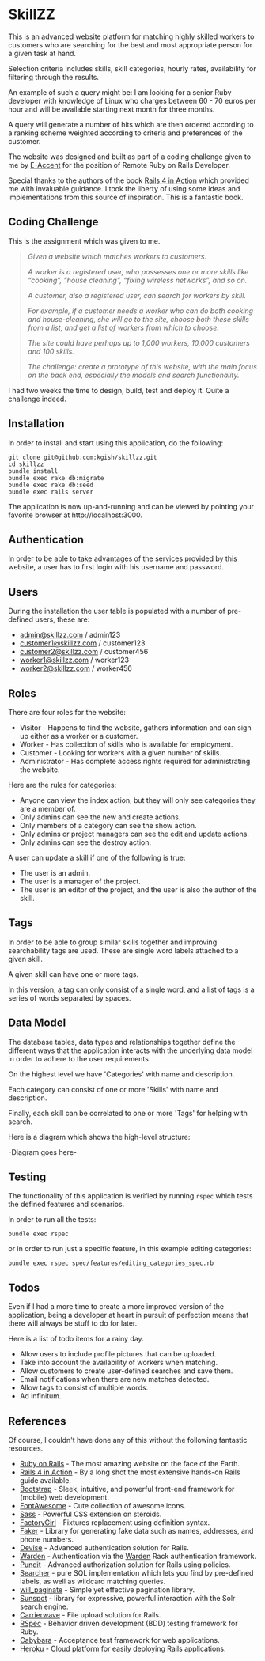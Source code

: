 # SkillZZ

This is an advanced website platform for matching highly skilled workers to customers who are searching for the best
and most appropriate person for a given task at hand.

Selection criteria includes skills, skill categories, hourly rates, availability for filtering through the results.

An example of such a query might be: I am looking for a senior Ruby developer with knowledge of Linux who charges
between 60 - 70 euros per hour and will be available starting next month for three months.

A query will generate a number of hits which are then ordered according to a ranking scheme weighted according to 
criteria and preferences of the customer.

The website was designed and built as part of a coding challenge given to me by [E-Accent](https://www.e-accent.com/) 
for the position of Remote Ruby on Rails Developer.

Special thanks to the authors of the book [Rails 4 in Action](https://www.manning.com/books/rails-4-in-action) which 
provided me with invaluable guidance. I took the liberty of using some ideas and implementations from this source
of inspiration. This is a fantastic book.

## Coding Challenge

This is the assignment which was given to me.

> *Given a website which matches workers to customers.*
> 
> *A worker is a registered user, who possesses one or more skills like “cooking”, “house cleaning”, “fixing wireless 
> networks”, and so on.*
> 
> *A customer, also a registered user, can search for workers by skill.*
> 
> *For example, if a customer needs a worker who can do both cooking and house-cleaning, she will go to the site, 
> choose both these skills from a list, and get a list of workers from which to choose.*
> 
> *The site could have perhaps up to 1,000 workers, 10,000 customers and 100 skills.*
> 
> *The challenge: create a prototype of this website, with the main focus on the back end, especially the models and 
> search functionality.*

I had two weeks the time to design, build, test and deploy it. Quite a challenge indeed.


## Installation

In order to install and start using this application, do the following:

    git clone git@github.com:kgish/skillzz.git
    cd skillzz
    bundle install
    bundle exec rake db:migrate
    bundle exec rake db:seed
    bundle exec rails server

The application is now up-and-running and can be viewed by pointing your favorite browser at http://localhost:3000.


## Authentication

In order to be able to take advantages of the services provided by this website, a user has to first login with his 
username and password.


## Users

During the installation the user table is populated with a number of pre-defined users, these are:

* admin@skillzz.com / admin123
* customer1@skillzz.com / customer123
* customer2@skillzz.com / customer456
* worker1@skillzz.com / worker123
* worker2@skillzz.com / worker456


## Roles

There are four roles for the website:

* Visitor - Happens to find the website, gathers information and can sign up either as a worker or a customer.
* Worker - Has collection of skills who is available for employment.
* Customer - Looking for workers with a given number of skills.
* Administrator - Has complete access rights required for administrating the website.

Here are the rules for categories:

* Anyone can view the index action, but they will only see categories they are a member of.
* Only admins can see the new and create actions.
* Only members of a category can see the show action.
* Only admins or project managers can see the edit and update actions.
* Only admins can see the destroy action.

A user can update a skill if one of the following is true:

* The user is an admin.
* The user is a manager of the project.
* The user is an editor of the project, and the user is also the author of the skill.


## Tags

In order to be able to group similar skills together and improving searchability tags are used. These are single word
labels attached to a given skill.

A given skill can have one or more tags.

In this version, a tag can only consist of a single word, and a list of tags is a series of words separated by spaces.


## Data Model

The database tables, data types and relationships together define the different ways that the application interacts 
with the underlying data model in order to adhere to the user requirements.

On the highest level we have 'Categories' with name and description.

Each category can consist of one or more 'Skills' with name and description.

Finally, each skill can be correlated to one or more 'Tags' for helping with search.

Here is a diagram which shows the high-level structure:

-Diagram goes here-

## Testing

The functionality of this application is verified by running `rspec` which tests the defined features and scenarios.

In order to run all the tests:

    bundle exec rspec
  
or in order to run just a specific feature, in this example editing categories:

    bundle exec rspec spec/features/editing_categories_spec.rb
    

## Todos

Even if I had a more time to create a more improved version of the application, being a developer at heart in pursuit of perfection means that there will always be stuff to do for later.

Here is a list of todo items for a rainy day.

* Allow users to include profile pictures that can be uploaded.
* Take into account the availability of workers when matching.
* Allow customers to create user-defined searches and save them.
* Email notifications when there are new matches detected.
* Allow tags to consist of multiple words.
* Ad infinitum.


## References

Of course, I couldn't have done any of this without the following fantastic resources.

* [Ruby on Rails](http://rubyonrails.org/) - The most amazing website on the face of the Earth.
* [Rails 4 in Action](https://www.manning.com/books/rails-4-in-action) - By a long shot the most extensive hands-on Rails guide available.
* [Bootstrap](http://getbootstrap.com/) - Sleek, intuitive, and powerful front-end framework for (mobile) web development.
* [FontAwesome](http://fontawesome.io/) - Cute collection of awesome icons.
* [Sass](http://sass-lang.com/) - Powerful CSS extension on steroids.
* [FactoryGirl](https://github.com/thoughtbot/factory_girl_rails) - Fixtures replacement using definition syntax.
* [Faker](https://github.com/stympy/faker) - Library for generating fake data such as names, addresses, and phone numbers.
* [Devise](https://github.com/plataformatec/devise) - Advanced authentication solution for Rails.
* [Warden](https://github.com/hassox/rails_warden) - Authentication via the [Warden](https://github.com/hassox/warden) Rack authentication framework. 
* [Pundit](https://github.com/elabs/pundit) - Advanced authorization solution for Rails using policies.
* [Searcher](https://github.com/radar/searcher) - pure SQL implementation which lets you find by pre-defined labels, as well as wildcard matching queries.
* [will_paginate](https://github.com/mislav/will_paginate) - Simple yet effective pagination library.
* [Sunspot](https://github.com/sunspot/sunspot) - library for expressive, powerful interaction with the Solr search engine.
* [Carrierwave](https://github.com/carrierwaveuploader/carrierwave) - File upload solution for Rails.
* [RSpec](http://rspec.info/) - Behavior driven development (BDD) testing framework for Ruby.
* [Cabybara](https://github.com/jnicklas/capybara) - Acceptance test framework for web applications.
* [Heroku](https://www.heroku.com/) - Cloud platform for easily deploying Rails applications.

